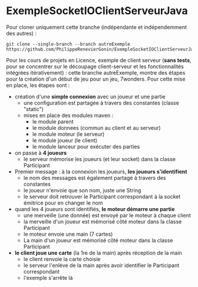 # ExempleSocketIOClientServeurJava

Pour cloner uniquement cette branche (indépendante et indépendemment des autres) : 
```
git clone --single-branch --branch autreExemple https://github.com/PhilippeRenevierGonin/ExempleSocketIOClientServeurJava.git
```

Pour les cours de projets en Licence, exemple de client serveur (**sans tests**, pour se concentrer sur le découpage client-serveur et les fonctionnalités intégrées itérativement) : cette branche autreExemple, montre des étapes pour la création d'un début de jeu pour un jeu, 7wonders. 
Pour cette mise en place, les étapes sont : 
   * création d'une **simple connexion** avec un joueur et une partie
       * une configuration est partagée à travers des constantes (classe "static")
       * mises en place des modules maven : 
          * le module parent
          * le module donnees (commun au client et au serveur)
          * le module moteur (le serveur)
          * le module joueur (le client)
          * le module lanceur pour exécuter des parties
   * on passe à **4 joueurs**
       * le serveur mémorise les joueurs (et leur socket) dans la classe Participant
   * Premier message : à la connexion les joueurs, **les joueurs s'identifient**
       * le nom des messages est également partagé à travers des constantes
       * le joueur n'envoie que son nom, juste une String
       * le serveur doit retrouver le Participant correspondant à la socket émitrice pour en changer le nom
   * quand les 4 joueurs sont identifiés, **le moteur démarre une partie** 
       * une merveille (une donnée) est envoyé par le moteur à chaque client
       * la merveille d'un joueur est mémorisé côté moteur dans la classe Participant
       * le moteur envoie une main (7 cartes) 
       * La main d'un joueur est mémorisé côté moteur dans la classe Participant
   * **le client joue une carte** (la 1re de la main) après réception de la main
        * le client renvoie la carte choisie
        * le serveur l'enlève de la main après avoir identifier le Participant correspondant
        * l'exemple s'arrête là
   
